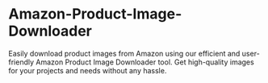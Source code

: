 # Amazon-Product-Image-Downloader
 Easily download product images from Amazon using our efficient and user-friendly Amazon Product Image Downloader tool. Get high-quality images for your projects and needs without any hassle.

